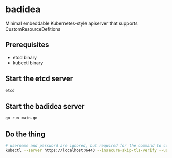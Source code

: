 # badidea

Minimal embeddable Kubernetes-style apiserver that supports CustomResourceDefitions

## Prerequisites

- etcd binary
- kubectl binary

## Start the etcd server
```sh
etcd
```

## Start the badidea server
```sh
go run main.go
```

## Do the thing
```sh
# username and password are ignored, but required for the command to complete
kubectl --server https://localhost:6443 --insecure-skip-tls-verify --username=bad --password=idea <the thing>
```